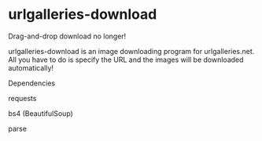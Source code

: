 # urlgalleries-download
Drag-and-drop download no longer!

urlgalleries-download is an image downloading program for urlgalleries.net.
All you have to do is specify the URL and the images will be downloaded
automatically!

Dependencies

requests

bs4 (BeautifulSoup)

parse
